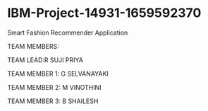 # IBM-Project-14931-1659592370
Smart Fashion Recommender Application

TEAM MEMBERS:

TEAM LEAD:R SUJI PRIYA

TEAM MEMBER 1: G SELVANAYAKI

TEAM MEMBER 2: M VINOTHINI

TEAM MEMBER 3: B SHAILESH
